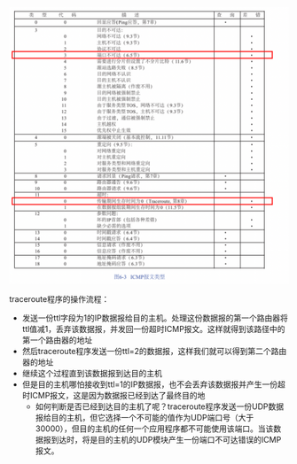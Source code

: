 ![](/static/images/2101/p004.png)

traceroute程序的操作流程：

- 发送一份ttl字段为1的IP数据报给目的主机。处理这份数据报的第一个路由器将ttl值减1，丢弃该数据报，并发回一份超时ICMP报文。这样就得到该路径中的第一个路由器的地址
- 然后traceroute程序发送一份ttl=2的数据报，这样我们就可以得到第二个路由器的地址
- 继续这个过程直到该数据报到达目的主机
- 但是目的主机哪怕接收到ttl=1的IP数据报，也不会丢弃该数据报并产生一份超时ICMP报文，这是因为数据报已经到达了最终目的地
  - 如何判断是否已经到达目的主机了呢？traceroute程序发送一份UDP数据报给目的主机，但它选择一个不可能的值作为UDP端口号（大于30000），但目的主机的任何一个应用程序都不可能使用该端口。当该数据报到达时，将是目的主机的UDP模块产生一份端口不可达错误的ICMP报文。